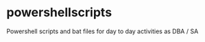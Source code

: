 powershellscripts
=================

Powershell scripts and bat files for day to day activities as DBA / SA
